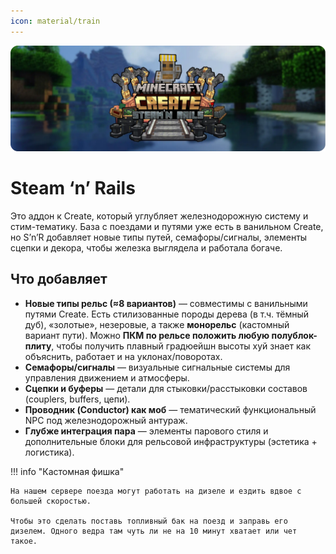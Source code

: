 ```yaml
---
icon: material/train 
---
```


![create-steam-n-rails.png](../../../../assets/img/mods/create/create-steam-n-rails.png)

# Steam ‘n’ Rails

Это аддон к Create, который углубляет железнодорожную систему и стим-тематику. База с поездами и путями уже есть в ванильном Create, но S’n’R добавляет новые типы путей, семафоры/сигналы, элементы сцепки и декора, чтобы железка выглядела и работала богаче.

## Что добавляет

- **Новые типы рельс (≈8 вариантов)** — совместимы с ванильными путями Create. Есть стилизованные породы дерева (в т.ч. тёмный дуб), «золотые», незеровые, а также **монорельс** (кастомный вариант пути). Можно **ПКМ по рельсе положить любую полублок-плиту**, чтобы получить плавный градюейшн высоты хуй знает как объяснить, работает и на уклонах/поворотах.
- **Семафоры/сигналы** — визуальные сигнальные системы для управления движением и атмосферы.
- **Сцепки и буферы** — детали для стыковки/расстыковки составов (couplers, buffers, цепи).
- **Проводник (Conductor) как моб** — тематический функциональный NPC под железнодорожный антураж.
- **Глубже интеграция пара** — элементы парового стиля и дополнительные блоки для рельсовой инфраструктуры (эстетика + логистика).

!!! info "Кастомная фишка"

    На нашем сервере поезда могут работать на дизеле и ездить вдвое с большей скоростью.

    Чтобы это сделать поставь топливный бак на поезд и заправь его дизелем. Одного ведра там чуть ли не на 10 минут хватает или чет такое.